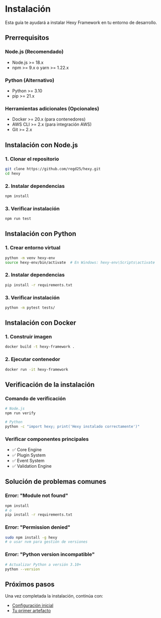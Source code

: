 # Instalación

Esta guía te ayudará a instalar Hexy Framework en tu entorno de desarrollo.

## Prerrequisitos

### Node.js (Recomendado)
- Node.js >= 18.x
- npm >= 9.x o yarn >= 1.22.x

### Python (Alternativo)
- Python >= 3.10
- pip >= 21.x

### Herramientas adicionales (Opcionales)
- Docker >= 20.x (para contenedores)
- AWS CLI >= 2.x (para integración AWS)
- Git >= 2.x

## Instalación con Node.js

### 1. Clonar el repositorio

```bash
git clone https://github.com/regd25/hexy.git
cd hexy
```

### 2. Instalar dependencias

```bash
npm install
```

### 3. Verificar instalación

```bash
npm run test
```

## Instalación con Python

### 1. Crear entorno virtual

```bash
python -m venv hexy-env
source hexy-env/bin/activate  # En Windows: hexy-env\Scripts\activate
```

### 2. Instalar dependencias

```bash
pip install -r requirements.txt
```

### 3. Verificar instalación

```bash
python -m pytest tests/
```

## Instalación con Docker

### 1. Construir imagen

```bash
docker build -t hexy-framework .
```

### 2. Ejecutar contenedor

```bash
docker run -it hexy-framework
```

## Verificación de la instalación

### Comando de verificación

```bash
# Node.js
npm run verify

# Python
python -c "import hexy; print('Hexy instalado correctamente')"
```

### Verificar componentes principales

- ✅ Core Engine
- ✅ Plugin System
- ✅ Event System
- ✅ Validation Engine

## Solución de problemas comunes

### Error: "Module not found"
```bash
npm install
# o
pip install -r requirements.txt
```

### Error: "Permission denied"
```bash
sudo npm install -g hexy
# o usar nvm para gestión de versiones
```

### Error: "Python version incompatible"
```bash
# Actualizar Python a versión 3.10+
python --version
```

## Próximos pasos

Una vez completada la instalación, continúa con:
- [Configuración inicial](./setup.md)
- [Tu primer artefacto](./first-artifact.md) 